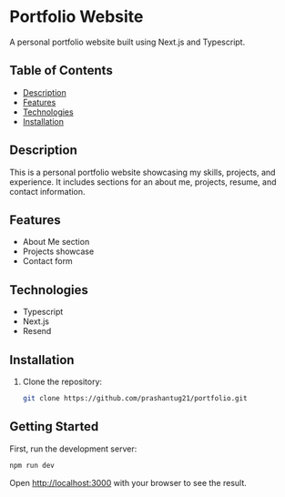 # Portfolio Website

A personal portfolio website built using Next.js and Typescript.

## Table of Contents

- [Description](#description)
- [Features](#features)
- [Technologies](#technologies)
- [Installation](#installation)

## Description

This is a personal portfolio website showcasing my skills, projects, and experience. It includes sections for an about me, projects, resume, and contact information.

## Features

- About Me section
- Projects showcase
- Contact form

## Technologies
- Typescript
- Next.js
- Resend

## Installation

1. Clone the repository:
   ```bash
   git clone https://github.com/prashantug21/portfolio.git


## Getting Started

First, run the development server:

```bash
npm run dev
```

Open [http://localhost:3000](http://localhost:3000) with your browser to see the result.
